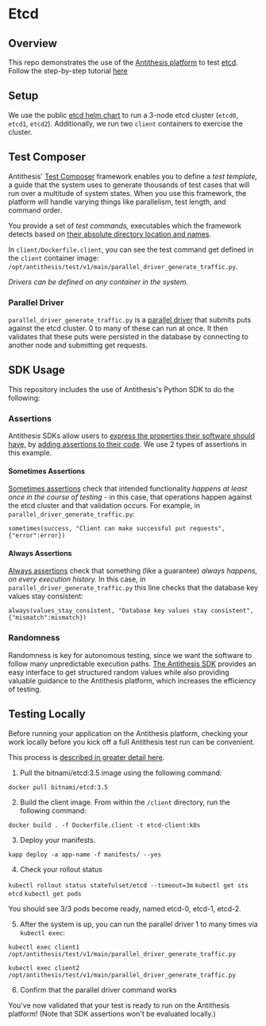 # Etcd

## Overview

This repo demonstrates the use of the [Antithesis platform](https://antithesis.com/product/what_is_antithesis/) to test [etcd](https://etcd.io/). Follow the step-by-step tutorial [here](https://antithesis.com/docs/tutorials/etcd_kubernetes)

## Setup

We use the public [etcd helm chart](https://artifacthub.io/packages/helm/bitnami/etcd) to run a 3-node etcd cluster (`etcd0`, `etcd1`, `etcd2`). Additionally, we run two `client` containers to exercise the cluster. 

## Test Composer 

Antithesis' [Test Composer](https://antithesis.com/docs/test_templates/) framework enables you to define a *test template,* a guide that the system uses to generate thousands of test cases that will run over a multitude of system states. When you use this framework, the platform will handle varying things like parallelism, test length, and command order. 

You provide a set of *test commands,* executables which the framework detects based on [their absolute directory location and names](https://antithesis.com/docs/test_templates/first_test/#structuring-test-templates). 

In `client/Dockerfile.client`, you can see the test command get defined in the `client` container image: `/opt/antithesis/test/v1/main/parallel_driver_generate_traffic.py`.

*Drivers can be defined on any container in the system.* 

### Parallel Driver

`parallel_driver_generate_traffic.py` is a [parallel driver](https://antithesis.com/docs/test_templates/test_composer_reference/#parallel-driver) that submits puts against the etcd cluster. 0 to many of these can run at once. It then validates that these puts were persisted in the database by connecting to another node and submitting get requests. 


## SDK Usage

This repository includes the use of Antithesis's Python SDK to do the following: 

### Assertions

Antithesis SDKs allow users to [express the properties their software should have,](https://antithesis.com/docs/properties_assertions/) by [adding assertions to their code](https://antithesis.com/docs/properties_assertions/assertions/). We use 2 types of assertions in this example. 

#### Sometimes Assertions

[Sometimes assertions](https://antithesis.com/docs/properties_assertions/properties/#sometimes-properties) check that intended functionality *happens at least once in the course of testing* - in this case, that operations happen against the etcd cluster and that validation occurs. For example, in `parallel_driver_generate_traffic.py`: 

`sometimes(success, "Client can make successful put requests", {"error":error})`

#### Always Assertions

[Always assertions](https://antithesis.com/docs/properties_assertions/properties/#always-properties) check that something (like a guarantee) *always happens, on every execution history.* In this case, in `parallel_driver_generate_traffic.py` this line checks that the database key values stay consistent: 

`always(values_stay_consistent, "Database key values stay consistent", {"mismatch":mismatch})`

### Randomness

Randomness is key for autonomous testing, since we want the software to follow many unpredictable execution paths. [The Antithesis SDK](https://antithesis.com/docs/using_antithesis/sdk/#randomness) provides an easy interface to get structured random values while also providing valuable guidance to the Antithesis platform, which increases the efficiency of testing.

## Testing Locally

Before running your application on the Antithesis platform, checking your work locally before you kick off a full Antithesis test run can be convenient.

This process is [described in greater detail here](https://antithesis.com/docs/test_templates/testing_locally/).

1. Pull the bitnami/etcd:3.5 image using the following command: 

`docker pull bitnami/etcd:3.5`

2. Build the client image. From within the `/client` directory, run the following command: 

`docker build . -f Dockerfile.client -t etcd-client:k8s`

3. Deploy your manifests. 

`kapp deploy -a app-name -f manifests/ --yes`

4. Check your rollout status

`kubectl rollout status statefulset/etcd --timeout=3m`
`kubectl get sts etcd`
`kubectl get pods`

You should see 3/3 pods become ready, named etcd-0, etcd-1, etcd-2.

5. After the system is up, you can run the parallel driver 1 to many times via `kubectl exec`: 

`kubectl exec client1 /opt/antithesis/test/v1/main/parallel_driver_generate_traffic.py`

`kubectl exec client2 /opt/antithesis/test/v1/main/parallel_driver_generate_traffic.py`

6. Confirm that the parallel driver command works

You've now validated that your test is ready to run on the Antithesis platform! (Note that SDK assertions won't be evaluated locally.)
